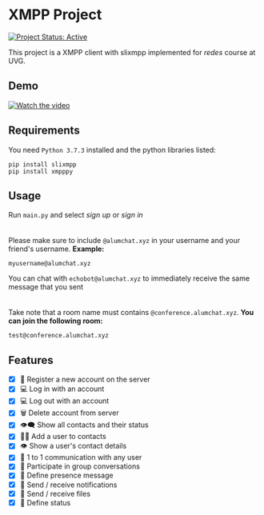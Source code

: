 # XMPP Project

[![Project Status: Active](https://www.repostatus.org/badges/latest/active.svg)](https://www.repostatus.org/#active)

This project is a XMPP client with slixmpp implemented for *redes* course at UVG. 

## Demo
[![Watch the video](https://i.imgur.com/vKb2F1B.png)](https://youtu.be/vt5fpE0bzSY)


## Requirements
You need `Python 3.7.3` installed and the python libraries listed:
```
pip install slixmpp
pip install xmpppy
```

## Usage
Run `main.py` and select *sign up* or *sign in*
\
\
\
Please make sure to include `@alumchat.xyz` in your username and your friend's username. **Example:**
``` 
myusername@alumchat.xyz
```
You can chat with `echobot@alumchat.xyz` to immediately receive the same message that you sent
\
\
\
Take note that a room name must contains `@conference.alumchat.xyz`. **You can join the following room:**
``` 
test@conference.alumchat.xyz
```

## Features
- [x] 💬 Register a new account on the server
- [x] 💻 Log in with an account
- [x] 💻 Log out with an account
- [x] 🗑️ Delete account from server
- [x] 👁️‍🗨️ Show all contacts and their status
- [x] 👩‍💻 Add a user to contacts
- [x] 👁️ Show a user's contact details
- [x] 👤 1 to 1 communication with any user
- [x] 👥 Participate in group conversations
- [x] 📢 Define presence message
- [x] 🔔 Send / receive notifications
- [x] 📂 Send / receive files
- [x] 💭 Define status
